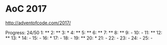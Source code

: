 AoC 2017
====

http://adventofcode.com/2017/


Progress: 24/50
1:      **
2:      **
3:      *
4:      **
5:      **
6:      **
7:      **
8:      **
9:      -
10:     -
11:     **
12:     **
13:     *
14:     -
15:     -
16:     *
17:     -
18:     -
19:     **
20:     *
21:     -
22:     -
23:     -
24:     -
25:     -